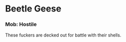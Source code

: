 Beetle Geese
============

### Mob: Hostile

These fuckers are decked out for battle with their shells.
